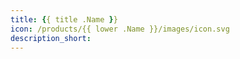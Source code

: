 ```yaml
---
title: {{ title .Name }}
icon: /products/{{ lower .Name }}/images/icon.svg
description_short:
---
```


